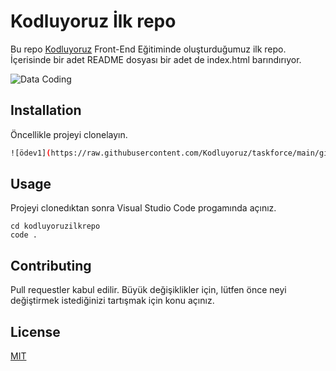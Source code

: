 # Kodluyoruz İlk repo

Bu repo [Kodluyoruz](https://kodluyoruz.org/) Front-End Eğitiminde oluşturduğumuz ilk repo. İçerisinde bir adet README dosyası bir adet de index.html barındırıyor.

![Data Coding](https://giphy.com/embed/2IudUHdI075HL02Pkk)



## Installation

Öncellikle projeyi clonelayın.

```bash
![ödev1](https://raw.githubusercontent.com/Kodluyoruz/taskforce/main/git/odev1/figures/markdown.png)
```

## Usage

Projeyi clonedıktan sonra Visual Studio Code progamında açınız.

```linux
cd kodluyoruzilkrepo
code .
```

## Contributing

Pull requestler kabul edilir. Büyük değişiklikler için, lütfen önce neyi değiştirmek istediğinizi tartışmak için konu açınız.

## License

[MIT](https://choosealicense.com/license/mit/)
